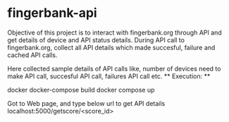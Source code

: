 # fingerbank-api

Objective of this project is to interact with fingerbank.org through API and get details of device and API status details.
During API call to fingerbank.org, collect all API details which made succesful, failure and cached API calls.

Here collected sample details of API calls like, number of devices need to make API call, succesful API call, failures API call etc.
**
Execution:
**

docker docker-compose build
docker compose up

Got to Web page, and type below url to get API details
localhost:5000/getscore/<score_id>
